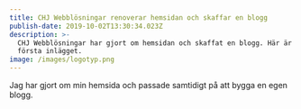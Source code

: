 ```yaml
---
title: CHJ Webblösningar renoverar hemsidan och skaffar en blogg
publish-date: 2019-10-02T13:30:34.023Z
description: >-
  CHJ Webblösningar har gjort om hemsidan och skaffat en blogg. Här är det
  första inlägget.
image: /images/logotyp.png
---
```

Jag har gjort om min hemsida och passade samtidigt på att bygga en egen blogg.
